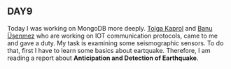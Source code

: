 ## **DAY9**

Today I was working on MongoDB more deeply. [Tolga Kaprol](https://www.linkedin.com/in/tolgakaprol/?ppe=1) and [Banu Üşenmez](https://www.linkedin.com/in/banu-usenmez-0b25059/) who are working on IOT communication protocols, came to me and gave a duty. My task is examining some seismographic sensors. To do that, first I have to learn some basics about eartquake. Therefore, I am reading a report about **Anticipation and Detection of Earthquake**.   
